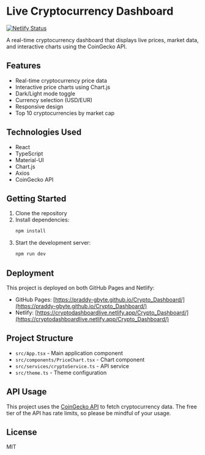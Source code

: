 # Live Cryptocurrency Dashboard

[![Netlify Status](https://api.netlify.com/api/v1/badges/1de95208-e572-4b40-b8d1-26e03a24f872/deploy-status)](https://app.netlify.com/sites/cryptodashboardlive/deploys)

A real-time cryptocurrency dashboard that displays live prices, market data, and interactive charts using the CoinGecko API.

## Features

- Real-time cryptocurrency price data
- Interactive price charts using Chart.js
- Dark/Light mode toggle
- Currency selection (USD/EUR)
- Responsive design
- Top 10 cryptocurrencies by market cap

## Technologies Used

- React
- TypeScript
- Material-UI
- Chart.js
- Axios
- CoinGecko API

## Getting Started

1. Clone the repository
2. Install dependencies:
   ```bash
   npm install
   ```
3. Start the development server:
   ```bash
   npm run dev
   ```

## Deployment

This project is deployed on both GitHub Pages and Netlify:

- GitHub Pages: [https://praddy-gbyte.github.io/Crypto_Dashboard/](https://praddy-gbyte.github.io/Crypto_Dashboard/)
- Netlify: [https://cryptodashboardlive.netlify.app/Crypto_Dashboard/](https://cryptodashboardlive.netlify.app/Crypto_Dashboard/)

## Project Structure

- `src/App.tsx` - Main application component
- `src/components/PriceChart.tsx` - Chart component
- `src/services/cryptoService.ts` - API service
- `src/theme.ts` - Theme configuration

## API Usage

This project uses the [CoinGecko API](https://www.coingecko.com/en/api) to fetch cryptocurrency data. The free tier of the API has rate limits, so please be mindful of your usage.

## License

MIT
